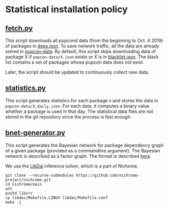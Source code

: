 # Statistical installation policy

## [fetch.py](policy/fetch.py)
This script downloads all popcond data (from the beginning to Oct. 4 2019) of packages in [deps.json](deps.json).
To save network traffic, all the data are already sotred in [popcon-data](popcon-data).
By default, this script skips downloading data of package X if `popcon-data/X.json` exists or
X is in [blacklist.json](popcon-data). The black list contains a set of packages whose popcon data does not exist.

Later, the script should be updated to continuously collect new data.

## [statistics.py](policy/statistics.py)
This script generates statistics for each package `X` and stores the data in `popcon-data/X.daily.json`.
For each date, it computes a binary value whether a package is used in that day. The statistical data files
are not stored in the git repository since the process is fast enough.

## [bnet-generator.py](policy/bnet-generator.py)
This script generates the Bayesian network for package dependency graph of a given package
(provided as a commandline argument).
The Bayesian network is described as a factor graph.
The format is described [here](https://staff.fnwi.uva.nl/j.m.mooij/libDAI/doc/fileformats.html).

We use the [LibDai](https://staff.fnwi.uva.nl/j.m.mooij/libDAI) inference solver, which is a part of
Nichome.
```
git clone --recurse-submodules https://github.com/nichrome-project/nichrome.git
cd nichrome/main
ant
pushd libsrc
cp libdai/Makefile.LINUX libdai/Makefile.conf
make -j
```
